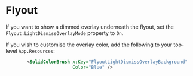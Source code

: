 # Flyout

If you want to show a dimmed overlay underneath the flyout, set the `Flyout.LightDismissOverlayMode` property to `On`.

If you wish to customise the overlay color, add the following to your top-level `App.Resources`:
```xml
		<SolidColorBrush x:Key="FlyoutLightDismissOverlayBackground"
						 Color="Blue" />
```